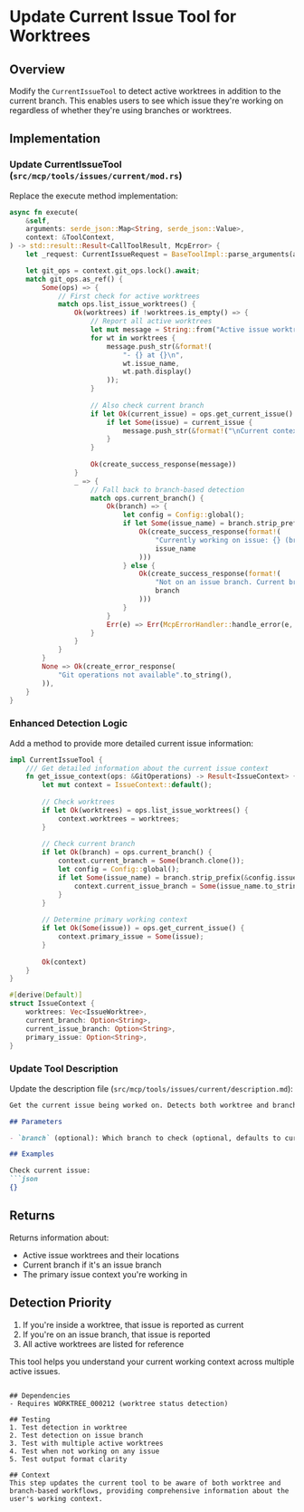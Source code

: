 # Update Current Issue Tool for Worktrees

## Overview
Modify the `CurrentIssueTool` to detect active worktrees in addition to the current branch. This enables users to see which issue they're working on regardless of whether they're using branches or worktrees.

## Implementation

### Update CurrentIssueTool (`src/mcp/tools/issues/current/mod.rs`)

Replace the execute method implementation:

```rust
async fn execute(
    &self,
    arguments: serde_json::Map<String, serde_json::Value>,
    context: &ToolContext,
) -> std::result::Result<CallToolResult, McpError> {
    let _request: CurrentIssueRequest = BaseToolImpl::parse_arguments(arguments)?;

    let git_ops = context.git_ops.lock().await;
    match git_ops.as_ref() {
        Some(ops) => {
            // First check for active worktrees
            match ops.list_issue_worktrees() {
                Ok(worktrees) if !worktrees.is_empty() => {
                    // Report all active worktrees
                    let mut message = String::from("Active issue worktrees:\n");
                    for wt in worktrees {
                        message.push_str(&format!(
                            "- {} at {}\n",
                            wt.issue_name,
                            wt.path.display()
                        ));
                    }
                    
                    // Also check current branch
                    if let Ok(current_issue) = ops.get_current_issue() {
                        if let Some(issue) = current_issue {
                            message.push_str(&format!("\nCurrent context: working on issue '{}'", issue));
                        }
                    }
                    
                    Ok(create_success_response(message))
                }
                _ => {
                    // Fall back to branch-based detection
                    match ops.current_branch() {
                        Ok(branch) => {
                            let config = Config::global();
                            if let Some(issue_name) = branch.strip_prefix(&config.issue_branch_prefix) {
                                Ok(create_success_response(format!(
                                    "Currently working on issue: {} (branch mode)",
                                    issue_name
                                )))
                            } else {
                                Ok(create_success_response(format!(
                                    "Not on an issue branch. Current branch: {}",
                                    branch
                                )))
                            }
                        }
                        Err(e) => Err(McpErrorHandler::handle_error(e, "get current branch")),
                    }
                }
            }
        }
        None => Ok(create_error_response(
            "Git operations not available".to_string(),
        )),
    }
}
```

### Enhanced Detection Logic

Add a method to provide more detailed current issue information:

```rust
impl CurrentIssueTool {
    /// Get detailed information about the current issue context
    fn get_issue_context(ops: &GitOperations) -> Result<IssueContext> {
        let mut context = IssueContext::default();
        
        // Check worktrees
        if let Ok(worktrees) = ops.list_issue_worktrees() {
            context.worktrees = worktrees;
        }
        
        // Check current branch
        if let Ok(branch) = ops.current_branch() {
            context.current_branch = Some(branch.clone());
            let config = Config::global();
            if let Some(issue_name) = branch.strip_prefix(&config.issue_branch_prefix) {
                context.current_issue_branch = Some(issue_name.to_string());
            }
        }
        
        // Determine primary working context
        if let Ok(Some(issue)) = ops.get_current_issue() {
            context.primary_issue = Some(issue);
        }
        
        Ok(context)
    }
}

#[derive(Default)]
struct IssueContext {
    worktrees: Vec<IssueWorktree>,
    current_branch: Option<String>,
    current_issue_branch: Option<String>,
    primary_issue: Option<String>,
}
```

### Update Tool Description

Update the description file (`src/mcp/tools/issues/current/description.md`):

```markdown
Get the current issue being worked on. Detects both worktree and branch-based workflows.

## Parameters

- `branch` (optional): Which branch to check (optional, defaults to current)

## Examples

Check current issue:
```json
{}
```

## Returns

Returns information about:
- Active issue worktrees and their locations
- Current branch if it's an issue branch
- The primary issue context you're working in

## Detection Priority

1. If you're inside a worktree, that issue is reported as current
2. If you're on an issue branch, that issue is reported
3. All active worktrees are listed for reference

This tool helps you understand your current working context across multiple active issues.
```

## Dependencies
- Requires WORKTREE_000212 (worktree status detection)

## Testing
1. Test detection in worktree
2. Test detection on issue branch
3. Test with multiple active worktrees
4. Test when not working on any issue
5. Test output format clarity

## Context
This step updates the current tool to be aware of both worktree and branch-based workflows, providing comprehensive information about the user's working context.